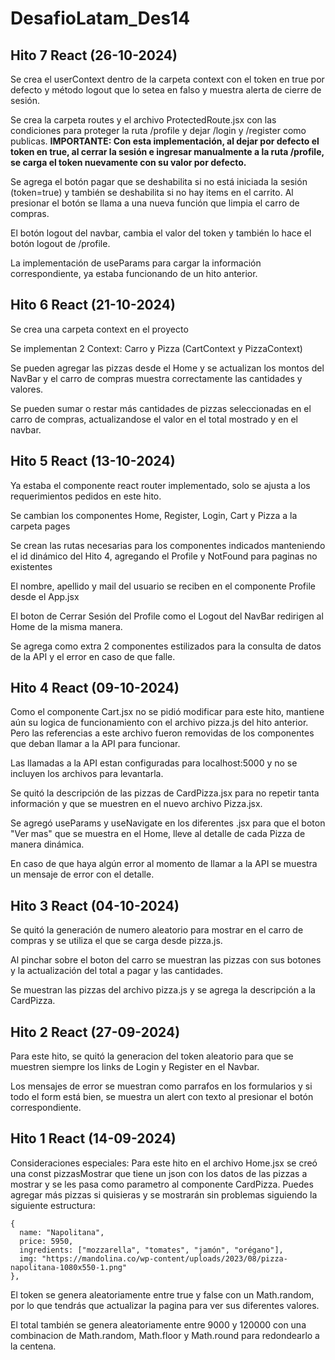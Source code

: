 # DesafioLatam_Des14
## Hito 7 React (26-10-2024)

Se crea el userContext dentro de la carpeta context con el token en true por defecto y método logout que lo setea en falso y muestra alerta de cierre de sesión.

Se crea la carpeta routes y el archivo ProtectedRoute.jsx con las condiciones para proteger la ruta
/profile y dejar /login y /register como publicas.
**IMPORTANTE: Con esta implementación, al dejar por defecto el token en true, al cerrar la sesión e ingresar manualmente a la ruta /profile, se carga el token nuevamente con su valor por defecto.**

Se agrega el botón pagar que se deshabilita si no está iniciada la sesión (token=true) y también se deshabilita si no hay items en el carrito. Al presionar el botón se llama a una nueva función que limpia el carro de compras.

El botón logout del navbar, cambia el valor del token y también lo hace el botón logout de /profile.

La implementación de useParams para cargar la información correspondiente, ya estaba funcionando de un hito anterior.

## Hito 6 React (21-10-2024)

Se crea una carpeta context en el proyecto

Se implementan 2 Context: Carro y Pizza (CartContext y PizzaContext)

Se pueden agregar las pizzas desde el Home y se actualizan los montos del NavBar y el carro de compras muestra correctamente las cantidades y valores.

Se pueden sumar o restar más cantidades de pizzas seleccionadas en el carro de compras, actualizandose el valor en el total mostrado y en el navbar.

## Hito 5 React (13-10-2024)

Ya estaba el componente react router implementado, solo se ajusta a los requerimientos pedidos en este hito.

Se cambian los componentes Home, Register, Login, Cart y Pizza a la carpeta pages

Se crean las rutas necesarias para los componentes indicados manteniendo el id dinámico del Hito 4, agregando el Profile y NotFound para paginas no existentes

El nombre, apellido y mail del usuario se reciben en el componente Profile desde el App.jsx

El boton de Cerrar Sesión del Profile como el Logout del NavBar redirigen al Home de la misma manera.

Se agrega como extra 2 componentes estilizados para la consulta de datos de la API y el error en caso de que falle.

## Hito 4 React (09-10-2024)

Como el componente Cart.jsx no se pidió modificar para este hito, mantiene aún su logica de funcionamiento con el archivo pizza.js del hito anterior. Pero las referencias a este archivo fueron removidas de los componentes que deban llamar a la API para funcionar.

Las llamadas a la API estan configuradas para localhost:5000 y no se incluyen los archivos para levantarla.

Se quitó la descripción de las pizzas de CardPizza.jsx para no repetir tanta información y que se muestren en el nuevo archivo Pizza.jsx.

Se agregó useParams y useNavigate en los diferentes .jsx para que el boton "Ver mas" que se muestra en el Home, lleve al detalle de cada Pizza de manera dinámica.

En caso de que haya algún error al momento de llamar a la API se muestra un mensaje de error con el detalle.


## Hito 3 React (04-10-2024)
Se quitó la generación de numero aleatorio para mostrar en el carro de compras y se utiliza el que se carga desde pizza.js.

Al pinchar sobre el boton del carro se muestran las pizzas con sus botones y la actualización del total a pagar y las cantidades.

Se muestran las pizzas del archivo pizza.js y se agrega la descripción a la CardPizza.


## Hito 2 React (27-09-2024)

Para este hito, se quitó la generacion del token aleatorio para que se muestren siempre los links de Login y Register en el Navbar.

Los mensajes de error se muestran como parrafos en los formularios y si todo el form está bien, se muestra un alert con texto al presionar el botón correspondiente.


## Hito 1 React (14-09-2024)

Consideraciones especiales:
Para este hito en el archivo Home.jsx se creó una const pizzasMostrar que tiene un json con los datos de las pizzas a mostrar y se les pasa como parametro al componente CardPizza.
Puedes agregar más pizzas si quisieras y se mostrarán sin problemas siguiendo la siguiente estructura:
```
{
  name: "Napolitana",
  price: 5950,
  ingredients: ["mozzarella", "tomates", "jamón", "orégano"],
  img: "https://mandolina.co/wp-content/uploads/2023/08/pizza-napolitana-1080x550-1.png"
},
```
El token se genera aleatoriamente entre true y false con un Math.random, por lo que tendrás que actualizar la pagina para ver sus diferentes valores.

El total también se genera aleatoriamente entre 9000 y 120000 con una combinacion de Math.random, Math.floor y Math.round para redondearlo a la centena.
